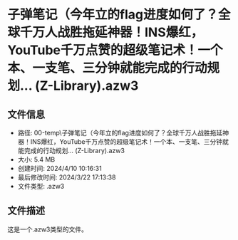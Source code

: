 ﻿# 子弹笔记（今年立的flag进度如何了？全球千万人战胜拖延神器！INS爆红，YouTube千万点赞的超级笔记术！一个本、一支笔、三分钟就能完成的行动规划... (Z-Library).azw3

## 文件信息
- 路径: 00-temp\子弹笔记（今年立的flag进度如何了？全球千万人战胜拖延神器！INS爆红，YouTube千万点赞的超级笔记术！一个本、一支笔、三分钟就能完成的行动规划... (Z-Library).azw3
- 大小: 5.4 MB
- 创建时间: 2024/4/10 10:16:31
- 最后修改时间: 2024/3/22 17:13:38
- 文件类型: .azw3

## 文件描述
这是一个.azw3类型的文件。

